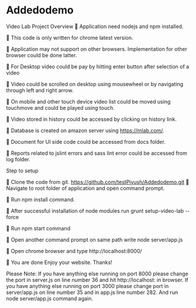 # Addedodemo
Video Lab
Project Overview
	Application need nodejs and npm installed.

	This code is only written for chrome latest version.

	Application may not support on other browsers. Implementation for other browser could be done latter.

	For Desktop video could be pay by hitting enter button after selection of a video

	Video could be scrolled on desktop using mousewheel or by navigating through left and right arrow.

	On mobile and other touch device video list could be moved using touchmove and could be played using touch.

	Video stored in history could be accessed by clicking on history link.

	Database is created on amazon server using https://mlab.com/.

	Document for UI side code could be accessed from docs folder.

	Reports related to jslint errors and sass lint error could be accessed from log folder.


Step to setup  

	Clone the code from git. https://github.com/testPiyush/Addedodemo.git
	Navigate to root folder of application and open command prompt.

	Run npm install command.

	After successful installation of node modules run                       grunt setup-video-lab --force

	Run npm start command 

	Open another command prompt on same path write                 node server/app.js 

	Open chrome browser and type http://localhost:8000/

	You are done Enjoy your website. Thanks!


Please Note:
If you have anything else running on port 8000 please change the port in server.js on line number 36 and hit http://localhost:<new port> in browser.
If you have anything else running on port 3000 please change port in server/app.js on line number 35 and in app.js line number 282. And run node server/app.js command again.


